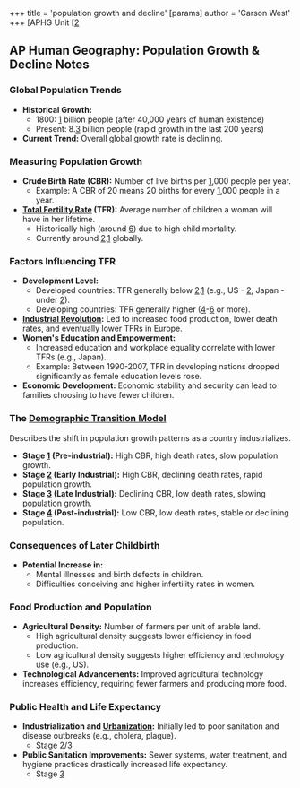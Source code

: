 +++
 title = 'population growth and decline'
[params]
	author = 'Carson West'
+++
[APHG Unit [[2](./../aphg-unit-[[2/)
## AP Human Geography: Population Growth & Decline Notes

### Global Population Trends

* **Historical Growth:**
    * 1800: [1](./../1/) billion people (after 40,000 years of human existence)
    * Present: 8.[3](./../3/) billion people (rapid growth in the last 200 years)
* **Current Trend:** Overall global growth rate is declining.

### Measuring Population Growth

* **Crude Birth Rate (CBR):** Number of live births per [1](./../1/),000 people per year. 
    * Example: A CBR of 20 means 20 births for every [1](./../1/),000 people in a year.
* **[Total Fertility Rate](./../total-fertility-rate/) (TFR):** Average number of children a woman will have in her lifetime.
    * Historically high (around [6](./../6/)) due to high child mortality.
    * Currently around [2](./../2/).[1](./../1/) globally.

### Factors Influencing TFR

* **Development Level:**
    * Developed countries: TFR generally below [2](./../2/).[1](./../1/) (e.g., US - [2](./../2/), Japan - under [2](./../2/)).
    * Developing countries: TFR generally higher ([4](./../4/)-[6](./../6/) or more).
* **[Industrial Revolution](./../industrial-revolution/):** Led to increased food production, lower death rates, and eventually lower TFRs in Europe.
* **Women's Education and Empowerment:** 
    * Increased education and workplace equality correlate with lower TFRs (e.g., Japan).
    * Example: Between 1990-2007, TFR in developing nations dropped significantly as female education levels rose.
* **Economic Development:** Economic stability and security can lead to families choosing to have fewer children.

### The [Demographic Transition Model](./../demographic-transition-model/)

Describes the shift in population growth patterns as a country industrializes.

* **Stage [1](./../1/) (Pre-industrial):** High CBR, high death rates, slow population growth.
* **Stage [2](./../2/) (Early Industrial):** High CBR, declining death rates, rapid population growth.
* **Stage [3](./../3/) (Late Industrial):** Declining CBR, low death rates, slowing population growth.
* **Stage [4](./../4/) (Post-industrial):** Low CBR, low death rates, stable or declining population.

### Consequences of Later Childbirth

* **Potential Increase in:**
    * Mental illnesses and birth defects in children.
    * Difficulties conceiving and higher infertility rates in women.

### Food Production and Population

* **Agricultural Density:** Number of farmers per unit of arable land.
    * High agricultural density suggests lower efficiency in food production.
    * Low agricultural density suggests higher efficiency and technology use (e.g., US).
* **Technological Advancements:**  Improved agricultural technology increases efficiency, requiring fewer farmers and producing more food.

### Public Health and Life Expectancy

* **Industrialization and [Urbanization](./../urbanization/):** Initially led to poor sanitation and disease outbreaks (e.g., cholera, plague).
	* Stage [2](./../2/)/[3](./../3/)
* **Public Sanitation Improvements:** Sewer systems, water treatment, and hygiene practices drastically increased life expectancy. 
	* Stage [3](./../3/)
